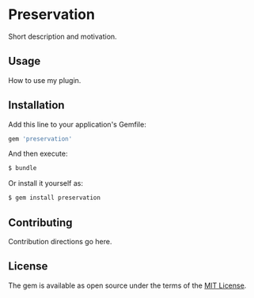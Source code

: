 # Preservation
Short description and motivation.

## Usage
How to use my plugin.

## Installation
Add this line to your application's Gemfile:

```ruby
gem 'preservation'
```

And then execute:
```bash
$ bundle
```

Or install it yourself as:
```bash
$ gem install preservation
```

## Contributing
Contribution directions go here.

## License
The gem is available as open source under the terms of the [MIT License](http://opensource.org/licenses/MIT).
